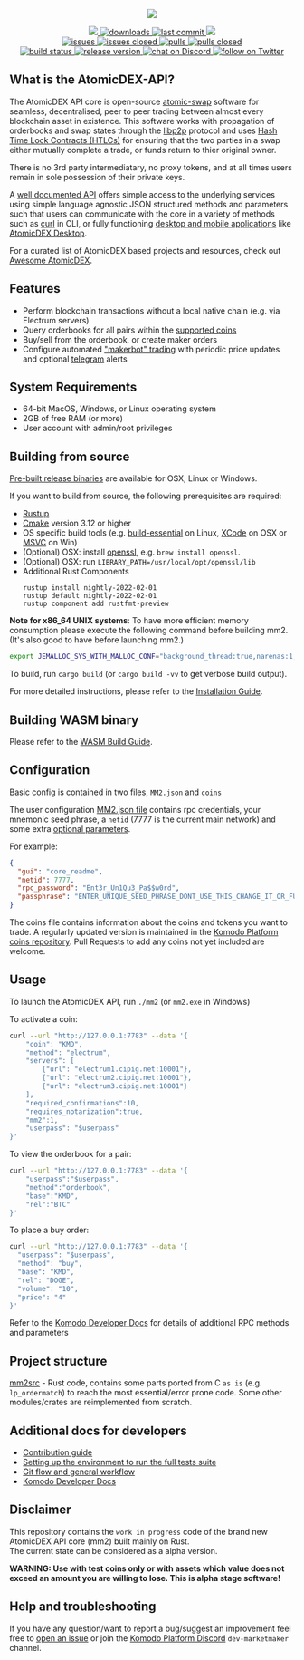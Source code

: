<p align="center">
    <a href="https://atomicdex.io" alt="Contributors">
        <img src="https://user-images.githubusercontent.com/35845239/147651230-827e8c0f-baf0-4f28-8be0-e08624baad37.png" />
    </a>
</p>

<p align="center">
    <a href="https://github.com/komodoplatform/atomicdex-api/graphs/contributors" alt="Contributors">
        <img src="https://img.shields.io/github/contributors/komodoplatform/atomicdex-api" />
    </a>
    <a href="https://github.com/komodoplatform/atomicdex-api/releases">
        <img src="https://img.shields.io/github/downloads/komodoplatform/atomicdex-api/total" alt="downloads">
    </a>
    <a href="https://github.com/komodoplatform/atomicdex-api/">
        <img src="https://img.shields.io/github/last-commit/komodoplatform/atomicdex-api" alt="last commit">
    </a>
    <a href="https://github.com/komodoplatform/atomicdex-api/pulse" alt="Activity">
        <img src="https://img.shields.io/github/commit-activity/m/komodoplatform/atomicdex-api" />
    </a>
    <br/>
    <a href="https://github.com/komodoplatform/atomicdex-api/issues">
        <img src="https://img.shields.io/github/issues-raw/komodoplatform/atomicdex-api" alt="issues">
    </a>
    <a href="https://github.com/komodoplatform/atomicdex-api/issues?q=is%3Aissue+is%3Aclosed">
        <img src="https://img.shields.io/github/issues-closed-raw/komodoplatform/atomicdex-api" alt="issues closed">
    </a>
    <a href="https://github.com/komodoplatform/atomicdex-api/pulls">
        <img src="https://img.shields.io/github/issues-pr/komodoplatform/atomicdex-api" alt="pulls">
    </a>
    <a href="https://github.com/komodoplatform/atomicdex-api/pulls?q=is%3Apr+is%3Aclosed">
        <img src="https://img.shields.io/github/issues-pr-closed/komodoplatform/atomicdex-api" alt="pulls closed">
    </a>
    <br/>
    <a href="https://dev.azure.com/ortgma/Marketmaker/_build?definitionId=2">
        <img src="https://img.shields.io/azure-devops/build/ortgma/marketmaker/2/mm2.1" alt="build status">
    </a>
    <a href="https://github.com/KomodoPlatform/atomicdex-api/releases">
        <img src="https://img.shields.io/github/v/release/komodoplatform/atomicdex-api" alt="release version">
    </a>
    <a href="https://discord.gg/3rzDPAr">
        <img src="https://img.shields.io/discord/412898016371015680?logo=discord" alt="chat on Discord">
    </a>
    <a href="https://twitter.com/intent/follow?screen_name=https://twitter.com/atomicdex">
        <img src="https://img.shields.io/twitter/follow/atomicdex?style=social&logo=twitter" alt="follow on Twitter">
    </a>
</p>


## What is the AtomicDEX-API?

The AtomicDEX API core is open-source [atomic-swap](https://komodoplatform.com/en/academy/atomic-swaps/) software for seamless, decentralised, peer to peer trading between almost every blockchain asset in existence. This software works with propagation of orderbooks and swap states through the [libp2p](https://libp2p.io/) protocol and uses [Hash Time Lock Contracts (HTLCs)](https://en.bitcoinwiki.org/wiki/Hashed_Timelock_Contracts) for ensuring that the two parties in a swap either mutually complete a trade, or funds return to thier original owner.

There is no 3rd party intermediatary, no proxy tokens, and at all times users remain in sole possession of their private keys.

A [well documented API](https://developers.komodoplatform.com/basic-docs/atomicdex/introduction-to-atomicdex.html) offers simple access to the underlying services using simple language agnostic JSON structured methods and parameters such that users can communicate with the core in a variety of methods such as [curl](https://developers.komodoplatform.com/basic-docs/atomicdex-api-legacy/buy.html) in CLI, or fully functioning [desktop and mobile applications](https://atomicdex.io/) like [AtomicDEX Desktop](https://github.com/KomodoPlatform/atomicDEX-Desktop).

For a curated list of AtomicDEX based projects and resources, check out [Awesome AtomicDEX](https://github.com/KomodoPlatform/awesome-atomicdex).


## Features

- Perform blockchain transactions without a local native chain (e.g. via Electrum servers)
- Query orderbooks for all pairs within the [supported coins](https://github.com/KomodoPlatform/coins/blob/master/coins)
- Buy/sell from the orderbook, or create maker orders
- Configure automated ["makerbot" trading](https://developers.komodoplatform.com/basic-docs/atomicdex-api-20-dev/start_simple_market_maker_bot.html) with periodic price updates and optional [telegram](https://telegram.org/) alerts
 

## System Requirements

- 64-bit MacOS, Windows, or Linux operating system
- 2GB of free RAM (or more)
- User account with admin/root privileges

## Building from source

[Pre-built release binaries](https://developers.komodoplatform.com/basic-docs/atomicdex/atomicdex-setup/get-started-atomicdex.html) are available for OSX, Linux or Windows.

If you want to build from source, the following prerequisites are required:
- [Rustup](https://rustup.rs/)
- [Cmake](https://cmake.org/download/) version 3.12 or higher
- OS specific build tools (e.g. [build-essential](https://linuxhint.com/install-build-essential-ubuntu/) on Linux, [XCode](https://apps.apple.com/us/app/xcode/id497799835?mt=12) on OSX or [MSVC](https://docs.microsoft.com/en-us/cpp/build/vscpp-step-0-installation?view=vs-2017) on Win)
- (Optional) OSX: install [openssl](https://www.openssl.org/), e.g. `brew install openssl`.
- (Optional) OSX: run `LIBRARY_PATH=/usr/local/opt/openssl/lib`
- Additional Rust Components
    ```
    rustup install nightly-2022-02-01
    rustup default nightly-2022-02-01
    rustup component add rustfmt-preview
    ```

**Note for x86_64 UNIX systems**:
To have more efficient memory consumption please execute the following command before building mm2. (It's also good to have before launching mm2.)
```sh
export JEMALLOC_SYS_WITH_MALLOC_CONF="background_thread:true,narenas:1,tcache:false,dirty_decay_ms:0,muzzy_decay_ms:0,metadata_thp:auto"
```

To build, run `cargo build` (or `cargo build -vv` to get verbose build output).

For more detailed instructions, please refer to the [Installation Guide](https://developers.komodoplatform.com/basic-docs/atomicdex/atomicdex-setup/get-started-atomicdex.html). 

## Building WASM binary

Please refer to the [WASM Build Guide](./docs/WASM_BUILD.md).

## Configuration

Basic config is contained in two files, `MM2.json` and `coins`

The user configuration [MM2.json file](https://developers.komodoplatform.com/basic-docs/atomicdex/atomicdex-setup/configure-mm2-json.html) contains rpc credentials, your mnemonic seed phrase, a `netid` (7777 is the current main network) and some extra [optional parameters](https://developers.komodoplatform.com/basic-docs/atomicdex/atomicdex-setup/get-started-atomicdex.html).

For example:
```json
{
  "gui": "core_readme",
  "netid": 7777,
  "rpc_password": "Ent3r_Un1Qu3_Pa$$w0rd",
  "passphrase": "ENTER_UNIQUE_SEED_PHRASE_DONT_USE_THIS_CHANGE_IT_OR_FUNDS_NOT_SAFU"
}
```

The coins file contains information about the coins and tokens you want to trade. A regularly updated version is maintained in the [Komodo Platform coins repository](https://github.com/KomodoPlatform/coins/blob/master/coins). Pull Requests to add any coins not yet included are welcome.


## Usage

To launch the AtomicDEX API, run `./mm2` (or `mm2.exe` in Windows)

To activate a coin:
```bash
curl --url "http://127.0.0.1:7783" --data '{
	"coin": "KMD",
	"method": "electrum",
	"servers": [
		{"url": "electrum1.cipig.net:10001"},
		{"url": "electrum2.cipig.net:10001"},
		{"url": "electrum3.cipig.net:10001"}
	],
	"required_confirmations":10,
	"requires_notarization":true,
	"mm2":1,
	"userpass": "$userpass"
}'
```

To view the orderbook for a pair:
```bash
curl --url "http://127.0.0.1:7783" --data '{
    "userpass":"$userpass",
    "method":"orderbook",
    "base":"KMD",
    "rel":"BTC"
}'
```

To place a buy order:
```bash
curl --url "http://127.0.0.1:7783" --data '{
  "userpass": "$userpass",
  "method": "buy",
  "base": "KMD",
  "rel": "DOGE",
  "volume": "10",
  "price": "4"
}'
```

Refer to the [Komodo Developer Docs](https://developers.komodoplatform.com/basic-docs/atomicdex/introduction-to-atomicdex.html) for details of additional RPC methods and parameters


## Project structure

[mm2src](mm2src) - Rust code, contains some parts ported from C `as is` (e.g. `lp_ordermatch`) to reach the most essential/error prone code. Some other modules/crates are reimplemented from scratch.


## Additional docs for developers

- [Contribution guide](./CONTRIBUTING.md)
- [Setting up the environment to run the full tests suite](./docs/DEV_ENVIRONMENT.md)
- [Git flow and general workflow](./docs/GIT_FLOW_AND_WORKING_PROCESS.md)
- [Komodo Developer Docs](https://developers.komodoplatform.com/basic-docs/atomicdex/introduction-to-atomicdex.html)


## Disclaimer

This repository contains the `work in progress` code of the brand new AtomicDEX API core (mm2) built mainly on Rust.  
The current state can be considered as a alpha version.

**<b>WARNING: Use with test coins only or with assets which value does not exceed an amount you are willing to lose. This is alpha stage software! </b>**


## Help and troubleshooting

If you have any question/want to report a bug/suggest an improvement feel free to [open an issue](https://github.com/artemii235/SuperNET/issues/new) or join the  [Komodo Platform Discord](https://discord.gg/PGxVm2y) `dev-marketmaker` channel.  

